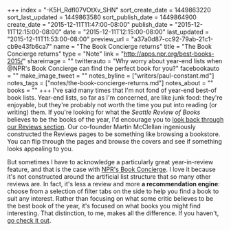+++
index = "-K5H_RdfI07VOtXv_SHN"
sort_create_date = 1449863220
sort_last_updated = 1449863580
sort_publish_date = 1449864900
create_date = "2015-12-11T11:47:00-08:00"
publish_date = "2015-12-11T12:15:00-08:00"
date = "2015-12-11T12:15:00-08:00"
last_updated = "2015-12-11T11:53:00-08:00"
preview_url = "a37a0d87-cc92-79ab-21c1-cb9e43fb6ca7"
name = "The Book Concierge returns"
title = "The Book Concierge returns"
type = "Note"
link = "http://apps.npr.org/best-books-2015/"
shareimage = ""
twitterauto = "Why worry about year-end lists when @NPR's Book Concierge can find the perfect book for you?"
facebookauto = ""
make_image_tweet = ""
notes_byline = ["writers/paul-constant.md"]
notes_tags = ["notes/the-book-concierge-returns.md"]
notes_about = ""
books = ""
+++
I've said many times that I'm not fond of year-end best-of book lists. Year-end lists, so far as I'm concerned, are like junk food: they're enjoyable, but they're probably not worth the time you put into reading (or writing) them. If you're looking for what the *Seattle Review of Books* believes to be the books of the year, I'd encourage you to [look back through our Reviews section](http://seattlereviewofbooks.com/reviews/page-5/). Our co-founder Martin McClellan ingeniously constructed the Reviews pages to be something like browsing a bookstore. You can flip through the pages and browse the covers and see if something looks appealing to you.

But sometimes I have to acknowledge a particularly great year-in-review feature, and that is the case with [NPR's Book Concierge](http://apps.npr.org/best-books-2015/). I love it because it's not constructed around the artificial list structure that so many other reviews are. In fact, it's less a review and more **a recommendation engine**: choose from a selection of filter tabs on the side to help you find a book to suit any interest. Rather than focusing on what some critic believes to be the best book of the year, it's focused on what books you might find interesting. That distinction, to me, makes all the difference. If you haven't, [go check it out](http://apps.npr.org/best-books-2015/).